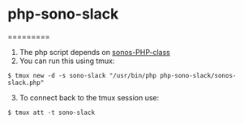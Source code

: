 # php-sono-slack
=========
1. The php script depends on [sonos-PHP-class](https://github.com/DjMomo/sonos)
2. You can run this using tmux:
```
$ tmux new -d -s sono-slack "/usr/bin/php php-sono-slack/sonos-slack.php"
```
3. To connect back to the tmux session use:
```
$ tmux att -t sono-slack
```
